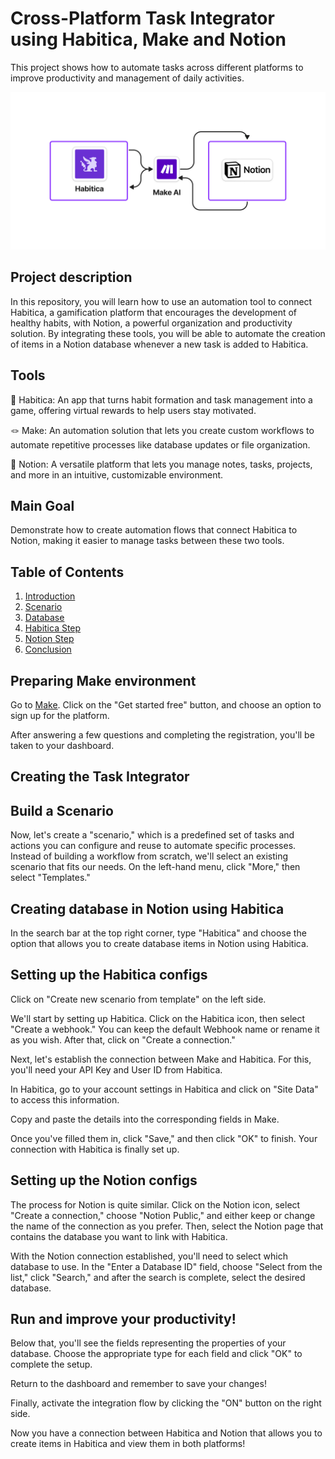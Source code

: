 # Cross-Platform Task Integrator using Habitica, Make and Notion
This project shows how to automate tasks across different platforms to improve productivity and management of daily activities.

![Image](https://github.com/vinifborgess/notion-make-habitica/blob/main/Cross-Platform%20Task%20Integrator%20using%20Habitica%2C%20Make%20and%20Notion%20-%20Architecture.png)

## Project description
In this repository, you will learn how to use an automation tool to connect Habitica, a gamification platform that encourages the development of healthy habits, with Notion, a powerful organization and productivity solution. By integrating these tools, you will be able to automate the creation of items in a Notion database whenever a new task is added to Habitica.

## Tools
👾 Habitica: An app that turns habit formation and task management into a game, offering virtual rewards to help users stay motivated.

🪢 Make: An automation solution that lets you create custom workflows to automate repetitive processes like database updates or file organization.

💭 Notion: A versatile platform that lets you manage notes, tasks, projects, and more in an intuitive, customizable environment.

## Main Goal
Demonstrate how to create automation flows that connect Habitica to Notion, making it easier to manage tasks between these two tools.

## Table of Contents

1. [Introduction](#preparing-make-environment)
2. [Scenario](#build-a-scenario)
3. [Database](#setting-up-the-habitica-configs)
4. [Habitica Step](#setting-up-the-habitica-configs)
5. [Notion Step](#setting-up-the-notion-configs)
6. [Conclusion](#run-and-improve-your-productivity)
 
## Preparing Make environment
Go to [Make](https://www.make.com/en). Click on the "Get started free" button, and choose an option to sign up for the platform.

After answering a few questions and completing the registration, you'll be taken to your dashboard.

## Creating the Task Integrator

## Build a Scenario
Now, let's create a "scenario," which is a predefined set of tasks and actions you can configure and reuse to automate specific processes. Instead of building a workflow from scratch, we'll select an existing scenario that fits our needs. On the left-hand menu, click "More," then select "Templates."

## Creating database in Notion using Habitica

In the search bar at the top right corner, type "Habitica" and choose the option that allows you to create database items in Notion using Habitica.

## Setting up the Habitica configs

Click on "Create new scenario from template" on the left side.

We'll start by setting up Habitica. Click on the Habitica icon, then select "Create a webhook." You can keep the default Webhook name or rename it as you wish. After that, click on "Create a connection."

Next, let's establish the connection between Make and Habitica. For this, you'll need your API Key and User ID from Habitica. 

In Habitica, go to your account settings in Habitica and click on "Site Data" to access this information.

Copy and paste the details into the corresponding fields in Make. 

Once you've filled them in, click "Save," and then click "OK" to finish. Your connection with Habitica is finally set up.

## Setting up the Notion configs

The process for Notion is quite similar. Click on the Notion icon, select "Create a connection," choose "Notion Public," and either keep or change the name of the connection as you prefer. Then, select the Notion page that contains the database you want to link with Habitica.

With the Notion connection established, you'll need to select which database to use. In the "Enter a Database ID" field, choose "Select from the list," click "Search," and after the search is complete, select the desired database.

## Run and improve your productivity!

Below that, you'll see the fields representing the properties of your database. Choose the appropriate type for each field and click "OK" to complete the setup. 

Return to the dashboard and remember to save your changes!

Finally, activate the integration flow by clicking the "ON" button on the right side. 

Now you have a connection between Habitica and Notion that allows you to create items in Habitica and view them in both platforms!
